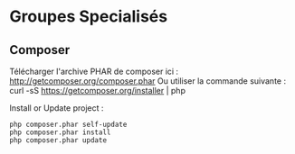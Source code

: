 Groupes Specialisés
=======================

Composer
----------------------------
Télécharger l'archive PHAR de composer ici : http://getcomposer.org/composer.phar
Ou utiliser la commande suivante : curl -sS https://getcomposer.org/installer | php

Install or Update project :

    php composer.phar self-update
    php composer.phar install
    php composer.phar update